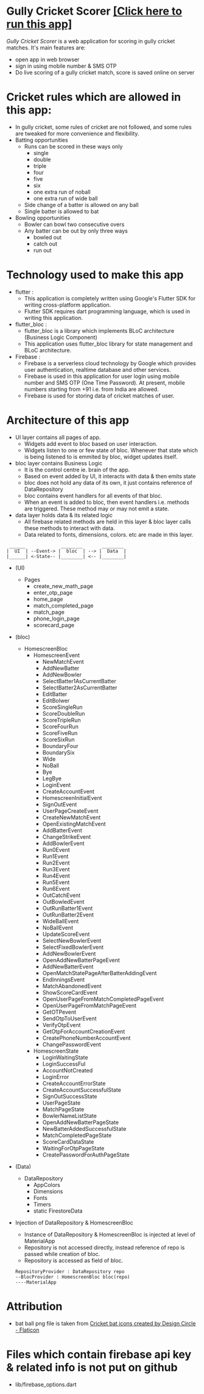 # Gully Cricket Scorer  [[Click here to run this app]](https://gully-cricket-scorer.web.app/)
*Gully Cricket Scorer* is a web application for scoring in gully cricket matches.
It's main features are:
- open app in web browser
- sign in using mobile number & SMS OTP
- Do live scoring of a gully cricket match, score is saved online on server

# Cricket rules which are allowed in this app:
- In gully cricket, some rules of cricket are not followed, and some rules are tweaked for more convenience and flexibility.
- Batting opportunities
    - Runs can be scored in these ways only
        - single
        - double
        - triple
        - four
        - five
        - six
        - one extra run of noball 
        - one extra run of wide ball
    - Side change of a batter is allowed on any ball
    - Single batter is allowed to bat
- Bowling opportunities
    - Bowler can bowl two consecutive overs
    - Any batter can be out by only three ways
        - bowled out
        - catch out
        - run out

# Technology used to make this app
- flutter : 
    -   This application is completely written using Google's Flutter SDK for writing cross-platform application.
    -   Flutter SDK requires dart programming language, which is used in writing this application.
- flutter_bloc : 
    -   flutter_bloc is a library which implements BLoC architecture (Business Logic Component)
    -   This application uses flutter_bloc library for state management and BLoC architecture.
- Firebase :
    - Firebase is a serverless cloud technology by Google which provides user authentication, realtime database and other services.
    - Firebase is used in this application for user login using mobile number and SMS OTP (One Time Password). At present, mobile numbers starting from +91 i.e. from India are allowed.
    - Firebase is used for storing data of cricket matches of user.

# Architecture of this app
- UI layer contains all pages of app.
  - Widgets add event to bloc based on user interaction.
  - Widgets listen to one or few state of bloc. Whenever that state which is being listened to is emmited by bloc, widget updates itself.
- bloc layer contains Business Logic
  - It is the control centre ie. brain of the app.
  - Based on event added by UI, it interacts with data & then emits state
  - bloc does not hold any data of its own, it just contains reference of DataRepository
  - bloc contains event handlers for all events of that bloc.
  - When an event is added to bloc, then event handlers i.e. methods are triggered. These method may or may not emit a state.
- data layer holds data & its related logic
  - All firebase related methods are held in this layer & bloc layer calls  these methods to interact with data.
  - Data related to fonts, dimensions, colors. etc are made in this layer.


```
 ______             ________       ________
|  UI  | --Event-> |  bloc  | --> |  Data  |
|______| <-State-- |________| <-- |________|

```

- (UI) 
  - Pages
    - create_new_math_page
    - enter_otp_page
    - home_page
    - match_completed_page
    - match_page
    - phone_login_page
    - scorecard_page

- (bloc) 
  - HomescreenBloc
    - HomescreenEvent
        - NewMatchEvent
        - AddNewBatter
        - AddNewBowler
        - SelectBatter1AsCurrentBatter
        - SelectBatter2AsCurrentBatter
        - EditBatter
        - EditBolwer
        - ScoreSingleRun
        - ScoreDoubleRun
        - ScoreTripleRun
        - ScoreFourRun
        - ScoreFiveRun
        - ScoreSixRun
        - BoundaryFour
        - BoundarySix
        - Wide
        - NoBall
        - Bye
        - LegBye
        - LoginEvent
        - CreateAccountEvent
        - HomescreenInitialEvent
        - SignOutEvent
        - UserPageCreateEvent
        - CreateNewMatchEvent
        - OpenExistingMatchEvent
        - AddBatterEvent
        - ChangeStrikeEvent
        - AddBowlerEvent
        - Run0Event
        - Run1Event
        - Run2Event
        - Run3Event
        - Run4Event
        - Run5Event
        - Run6Event
        - OutCatchEvent
        - OutBowledEvent
        - OutRunBatter1Event
        - OutRunBatter2Event
        - WideBallEvent
        - NoBallEvent
        - UpdateScoreEvent
        - SelectNewBowlerEvent
        - SelectFixedBowlerEvent
        - AddNewBowlerEvent
        - OpenAddNewBatterPageEvent
        - AddNewBatterEvent
        - OpenMatchStatePageAfterBatterAddingEvent
        - EndInningsEvent
        - MatchAbandonedEvent
        - ShowScoreCardEvent
        - OpenUserPageFromMatchCompletedPageEvent
        - OpenUserPageFromMatchPageEvent
        - GetOTPevent
        - SendOtpToUserEvent
        - VerifyOtpEvent
        - GetOtpForAccountCreationEvent
        - CreatePhoneNumberAccountEvent
        - ChangePasswordEvent
    - HomescreenState
        - LoginWaitingState
        - LoginSuccessFul
        - AccountNotCreated
        - LoginError
        - CreateAccountErrorState
        - CreateAccountSuccessfulState
        - SignOutSuccessState
        - UserPageState
        - MatchPageState
        - BowlerNameListState
        - OpenAddNewBatterPageState
        - NewBatterAddedSuccessfulState
        - MatchCompletedPageState
        - ScoreCardDataState
        - WaitingForOtpPageState
        - CreatePasswordForAuthPageState


- (Data) 
  - DataRepository
    - AppColors
    - Dimensions
    - Fonts
    - Timers
    - static FirestoreData

- Injection of DataRepository & HomescreenBloc
  - Instance of DataRepository & HomescreenBloc is injected at level of MaterialApp
  - Repository is not accessed directly, instead reference of repo is passed while creation of bloc.
  - Repository is accessed as field of bloc.

  ```
  RepositoryProvider : DataRepository repo
  --BlocProvider : HomescreenBloc bloc(repo)
  ----MaterialApp
  ```

# Attribution
- bat ball png file is taken from
 <a href="https://www.flaticon.com/free-icons/cricket-bat" title="cricket bat icons">Cricket bat icons created by Design Circle - Flaticon</a>

# Files which contain firebase api key & related info is not put on github
- lib/firebase_options.dart
